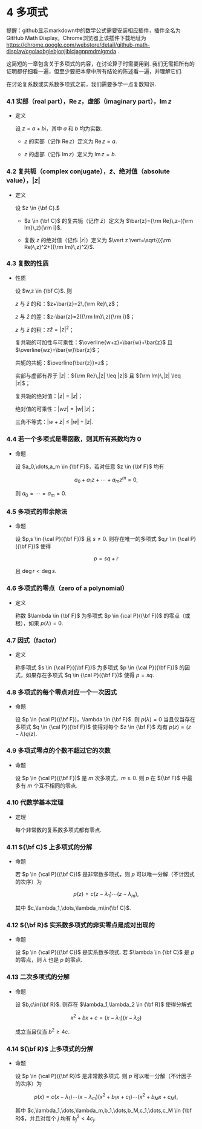 # 4 多项式

提醒：github显示markdown中的数学公式需要安装相应插件，插件全名为GitHub Math Display。Chrome浏览器上该插件下载地址为
https://chrome.google.com/webstore/detail/github-math-display/cgolaobglebjonjiblcjagnpmdmlgmda
.

这简短的一章包含关于多项式的内容，在讨论算子时需要用到. 我们无需把所有的证明都仔细看一遍，但至少要把本章中所有结论的陈述看一遍，并理解它们.

在讨论复系数或实系数多项式之前，我们需要多学一点复数知识.

### 4.1 实部（real part），$\mathrm{Re}\,z$，虚部（imaginary part），$\mathrm{Im}\,z$

- 定义

  设 $z = a + b\mathrm{i}$，其中 $a$ 和 $b$ 均为实数.

  - $z$ 的实部（记作 $\mathrm{Re}\,z$）定义为 $\mathrm{Re}\,z=a$.

  - $z$ 的虚部（记作 $\mathrm{Im}\,z$）定义为 $\mathrm{Im}\,z=b$.

### 4.2 复共轭（complex conjugate），$\bar{z}$、绝对值（absolute value），$\left\vert z \right\vert$

- 定义

  设 $z \in {\bf C}.$

  - $z \in {\bf C}$ 的复共轭（记作 $\bar{z}$）定义为 $\bar{z}={\rm Re}\,z-({\rm Im}\,z){\rm i}$.

  - 复数 $z$ 的绝对值（记作 $\left\vert z \right\vert$）定义为 $\vert z \vert=\sqrt{({\rm Re}\,z)^2+({\rm Im}\,z)^2}$.

### 4.3 复数的性质

- 性质

  设 $w,z \in {\bf C}$. 则

  $z$ 与 $\bar{z}$ 的和：$z+\bar{z}=2\,{\rm Re}\,z$；

  $z$ 与 $\bar{z}$ 的差：$z-\bar{z}=2({\rm Im}\,z){\rm i}$；

  $z$ 与 $\bar{z}$ 的积：$z\bar{z}={\vert z \vert}^2$；

  复共轭的可加性与可乘性：$\overline{w+z}=\bar{w}+\bar{z}$ 且 $\overline{wz}=\bar{w}\bar{z}$；

  共轭的共轭：$\overline{\bar{z}}=z$；

  实部与虚部有界于 $|z|$：${\rm Re}\,|z| \leq |z|$ 且 ${\rm Im}\,|z| \leq |z|$；

  复共轭的绝对值：$|\bar{z}|=|z|$；

  绝对值的可乘性：$|wz|=|w|\,|z|$；

  三角不等式：$|w+z| \leq |w|+|z|$.

### 4.4 若一个多项式是零函数，则其所有系数均为 $0$

- 命题

  设 $a_0,\dots,a_m \in {\bf F}$，若对任意 $z \in {\bf F}$ 均有

  $$a_0+a_1z+\cdots+a_mz^m=0,$$

  则 $a_0=\cdots=a_m=0.$

### 4.5 多项式的带余除法

- 命题

  设 $p,s \in {\cal P}({\bf F})$ 且 $s\not=0$. 则存在唯一的多项式 $q,r \in {\cal P}({\bf F})$ 使得

  $$p=sq+r$$

  且 $\deg r < \deg s$.

### 4.6 多项式的零点（zero of a polynomial）

- 定义

  称数 $\lambda \in {\bf F}$ 为多项式 $p \in {\cal P}({\bf F})$ 的零点（或根），如果 $p(\lambda)=0$.

### 4.7 因式（factor）

- 定义

  称多项式 $s \in {\cal P}({\bf F})$ 为多项式 $p \in {\cal P}({\bf F})$ 的因式，如果存在多项式 $q \in {\cal P}({\bf F})$ 使得 $p=sq$.

### 4.8 多项式的每个零点对应一个一次因式

- 命题

  设 $p \in {\cal P}({\bf F})，\lambda \in {\bf F}$. 则 $p(\lambda)=0$ 当且仅当存在多项式 $q \in {\cal P}({\bf F})$ 使得对每个 $z \in {\bf F}$ 均有 $p(z)=(z-\lambda)q(z)$.

### 4.9 多项式零点的个数不超过它的次数

- 命题

  设 $p \in {\cal P}({\bf F})$ 是 $m$ 次多项式，$m \geq 0$. 则 $p$ 在 ${\bf F}$ 中最多有 $m$ 个互不相同的零点.

### 4.10 代数学基本定理

- 定理

  每个非常数的复系数多项式都有零点.

### 4.11 ${\bf C}$ 上多项式的分解

- 命题

  若 $p \in {\cal P}({\bf C})$ 是非常数多项式，则 $p$ 可以唯一分解（不计因式的次序）为

  $$p(z)=c(z-\lambda_1)\cdots(z-\lambda_m),$$

  其中 $c,\lambda_1,\dots,\lambda_m\in{\bf C}$.

### 4.12 ${\bf R}$ 实系数多项式的非实零点是成对出现的

- 命题

  设 $p \in {\cal P}({\bf C})$ 是实系数多项式. 若 $\lambda \in {\bf C}$ 是 $p$ 的零点，则 $\lambda$ 也是 $p$ 的零点.

### 4.13 二次多项式的分解

- 命题

  设 $b,c\in{\bf R}$. 则存在 $\lambda_1,\lambda_2 \in {\bf R}$ 使得分解式

  $$x^2+bx+c=(x-\lambda_1)(x-\lambda_2)$$

  成立当且仅当 $b^2 \geq 4c$.

### 4.14 ${\bf R}$ 上多项式的分解

- 命题

  设 $p \in {\cal P}({\bf R})$ 是非常数多项式. 则 $p$ 可以唯一分解（不计因子的次序）为

  $$p(x)=c(x-\lambda_1)\cdots(x-\lambda_m)(x^2+b_1x+c_1)\cdots(x^2+b_Mx+c_M),$$

  其中 $c,\lambda_1,\dots,\lambda_m,b_1,\dots,b_M,c_1,\dots,c_M \in {\bf R}$，并且对每个 $j$ 均有 $b_j^2 < 4c_j$.
